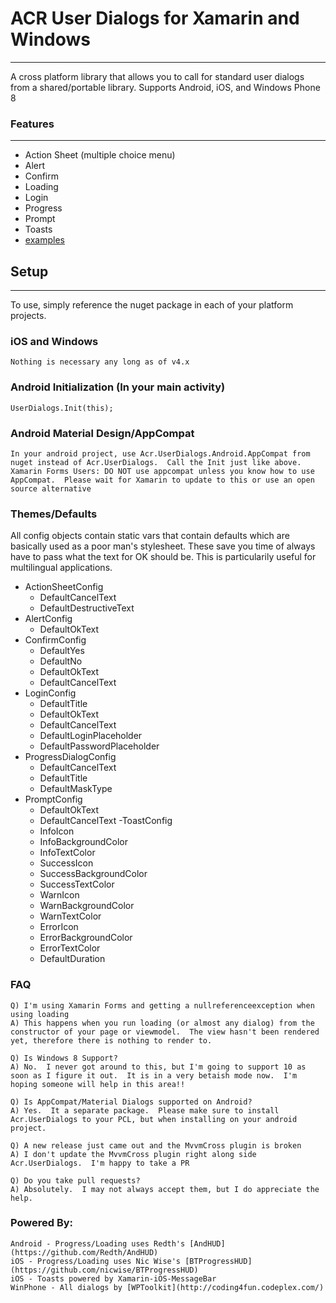 ﻿# ACR User Dialogs for Xamarin and Windows

---

A cross platform library that allows you to call for standard user dialogs from a shared/portable library.
Supports Android, iOS, and Windows Phone 8



### Features

---

* Action Sheet (multiple choice menu)
* Alert
* Confirm
* Loading
* Login
* Progress
* Prompt
* Toasts
* [examples](https://github.com/aritchie/userdialogs/blob/master/src/Samples/Samples/MainPage.cs)


## Setup

---

To use, simply reference the nuget package in each of your platform projects.

### iOS and Windows

    Nothing is necessary any long as of v4.x

### Android Initialization (In your main activity)

    UserDialogs.Init(this);

### Android Material Design/AppCompat

    In your android project, use Acr.UserDialogs.Android.AppCompat from nuget instead of Acr.UserDialogs.  Call the Init just like above.
    Xamarin Forms Users: DO NOT use appcompat unless you know how to use AppCompat.  Please wait for Xamarin to update to this or use an open source alternative


### Themes/Defaults

All config objects contain static vars that contain defaults which are basically used as a poor man's stylesheet.  These save you time of always have to pass what the text for OK should be.  This is particularily useful for multilingual applications.

- ActionSheetConfig
    - DefaultCancelText
    - DefaultDestructiveText
- AlertConfig
    - DefaultOkText
- ConfirmConfig
    - DefaultYes
    - DefaultNo
    - DefaultOkText
    - DefaultCancelText
- LoginConfig
    - DefaultTitle
    - DefaultOkText
    - DefaultCancelText
    - DefaultLoginPlaceholder
    - DefaultPasswordPlaceholder
- ProgressDialogConfig
    - DefaultCancelText
    - DefaultTitle
    - DefaultMaskType
- PromptConfig
    - DefaultOkText
    - DefaultCancelText
-ToastConfig
    - InfoIcon
    - InfoBackgroundColor
    - InfoTextColor
    - SuccessIcon
    - SuccessBackgroundColor
    - SuccessTextColor
    - WarnIcon
    - WarnBackgroundColor
    - WarnTextColor
    - ErrorIcon
    - ErrorBackgroundColor
    - ErrorTextColor
    - DefaultDuration


### FAQ

    Q) I'm using Xamarin Forms and getting a nullreferenceexception when using loading
    A) This happens when you run loading (or almost any dialog) from the constructor of your page or viewmodel.  The view hasn't been rendered yet, therefore there is nothing to render to.

    Q) Is Windows 8 Support?
    A) No.  I never got around to this, but I'm going to support 10 as soon as I figure it out.  It is in a very betaish mode now.  I'm hoping someone will help in this area!!

    Q) Is AppCompat/Material Dialogs supported on Android?
    A) Yes.  It a separate package.  Please make sure to install Acr.UserDialogs to your PCL, but when installing on your android project.

    Q) A new release just came out and the MvvmCross plugin is broken
    A) I don't update the MvvmCross plugin right along side Acr.UserDialogs.  I'm happy to take a PR

    Q) Do you take pull requests?
    A) Absolutely.  I may not always accept them, but I do appreciate the help.

### Powered By:

    Android - Progress/Loading uses Redth's [AndHUD](https://github.com/Redth/AndHUD)
    iOS - Progress/Loading uses Nic Wise's [BTProgressHUD](https://github.com/nicwise/BTProgressHUD)
    iOS - Toasts powered by Xamarin-iOS-MessageBar
    WinPhone - All dialogs by [WPToolkit](http://coding4fun.codeplex.com/) 